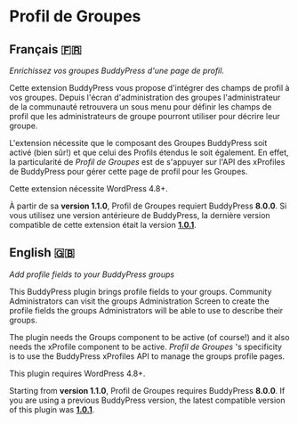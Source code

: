 # Profil de Groupes

## Français 🇫🇷
*Enrichissez vos groupes BuddyPress d'une page de profil.*

Cette extension BuddyPress vous propose d'intégrer des champs de profil à vos groupes. Depuis l'écran d'administration des groupes l'administrateur de la communauté retrouvera un sous menu pour définir les champs de profil que les administrateurs de groupe pourront utiliser pour décrire leur groupe.

L'extension nécessite que le composant des Groupes BuddyPress soit activé (bien sûr!) et que celui des Profils étendus le soit également. En effet, la particularité de _Profil de Groupes_ est de s'appuyer sur l'API des xProfiles de BuddyPress pour gérer cette page de profil pour les Groupes.

Cette extension nécessite WordPress 4.8+.

À partir de sa **version 1.1.0**, Profil de Groupes requiert BuddyPress **8.0.0**. Si vous utilisez une version antérieure de BuddyPress, la dernière version compatible de cette extension était la version **[1.0.1](https://github.com/imath/profil-de-groupes/releases/tag/1.0.1)**.

## English 🇬🇧
*Add profile fields to your BuddyPress groups*

This BuddyPress plugin brings profile fields to your groups. Community Administrators can visit the groups Administration Screen to create the profile fields the groups Administrators will be able to use to describe their groups.

The plugin needs the Groups component to be active (of course!) and it also needs the xProfile component to be active. _Profil de Groupes_ 's specificity is to use the BuddyPress xProfiles API to manage the groups profile pages.

This plugin requires WordPress 4.8+.

Starting from **version 1.1.0**, Profil de Groupes requires BuddyPress **8.0.0**. If you are using a previous BuddyPress version, the latest compatible version of this plugin was **[1.0.1](https://github.com/imath/profil-de-groupes/releases/tag/1.0.1)**.
